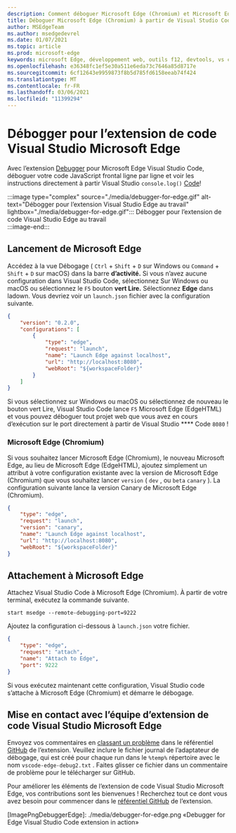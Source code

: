 ```yaml
---
description: Comment déboguer Microsoft Edge (Chromium) et Microsoft Edge (EdgeHTML) à partir de Visual Studio Code
title: Déboguer Microsoft Edge (Chromium) à partir de Visual Studio Code
author: MSEdgeTeam
ms.author: msedgedevrel
ms.date: 01/07/2021
ms.topic: article
ms.prod: microsoft-edge
keywords: microsoft Edge, développement web, outils f12, devtools, vs code, visual studio code, débogueur
ms.openlocfilehash: e36348fc1ef5e30a511e6eda73c7646a85d8717e
ms.sourcegitcommit: 6cf12643e9959873f8b5d785fd6158eeab74f424
ms.translationtype: MT
ms.contentlocale: fr-FR
ms.lasthandoff: 03/06/2021
ms.locfileid: "11399294"
---
```

# <a name="debugger-for-microsoft-edge-visual-studio-code-extension"></a>Débogger pour l’extension de code Visual Studio Microsoft Edge  

Avec l’extension [Debugger][VisualstudioMarketplaceDebuggerMicrosoftEdge] pour Microsoft Edge Visual Studio Code, déboguer votre code JavaScript frontal ligne par ligne et voir les instructions directement à partir Visual Studio `console.log()` [Code][VisualstudioCode]!  

:::image type="complex" source="./media/debugger-for-edge.gif" alt-text="Débogger pour l’extension Visual Studio Edge au travail" lightbox="./media/debugger-for-edge.gif":::
   Débogger pour l’extension de code Visual Studio Edge au travail  
:::image-end:::

<!--![Debugger for Edge Visual Studio Code extension at work][ImageGifDebuggerEdge]  -->  

## <a name="launching-microsoft-edge"></a>Lancement de Microsoft Edge  

Accédez à la vue Débogage \( `Ctrl` + `Shift` + `D` sur Windows ou `Command` + `Shift` + `D` sur macOS\) dans la barre **d’activité.**  Si vous n’avez aucune configuration dans Visual Studio Code, sélectionnez Sur Windows ou macOS ou sélectionnez le `F5` bouton **vert Lire.**  Sélectionnez **Edge** dans ladown.  Vous devriez voir un `launch.json` fichier avec la configuration suivante.  

```json
{
    "version": "0.2.0",
    "configurations": [
        {
            "type": "edge",
            "request": "launch",
            "name": "Launch Edge against localhost",
            "url": "http://localhost:8080",
            "webRoot": "${workspaceFolder}"
        }
    ]
}
```  

Si vous sélectionnez sur Windows ou macOS ou sélectionnez de nouveau le bouton vert Lire, Visual Studio Code lance `F5` Microsoft Edge \(EdgeHTML\) et vous pouvez déboguer tout projet web que vous avez en cours d’exécution sur le port directement à partir de Visual Studio **** Code `8080` !  

### <a name="microsoft-edge-chromium"></a>Microsoft Edge (Chromium)  

Si vous souhaitez lancer Microsoft Edge \(Chromium\), le nouveau Microsoft Edge, au lieu de Microsoft Edge \(EdgeHTML\), ajoutez simplement un attribut à votre configuration existante avec la version de Microsoft Edge \(Chromium\) que vous souhaitez lancer `version` \( `dev` , ou `beta` `canary` \).  La configuration suivante lance la version Canary de Microsoft Edge \(Chromium\).  

```json
{
    "type": "edge",
    "request": "launch",
    "version": "canary",
    "name": "Launch Edge against localhost",
    "url": "http://localhost:8080",
    "webRoot": "${workspaceFolder}"
}
```  

## <a name="attaching-to-microsoft-edge"></a>Attachement à Microsoft Edge  

Attachez Visual Studio Code à Microsoft Edge \(Chromium\).  À partir de votre terminal, exécutez la commande suivante.  

```shell
start msedge --remote-debugging-port=9222
```  

Ajoutez la configuration ci-dessous à `launch.json` votre fichier.   

```json
{
    "type": "edge",
    "request": "attach",
    "name": "Attach to Edge",
    "port": 9222
}
```  

Si vous exécutez maintenant cette configuration, Visual Studio code s’attache à Microsoft Edge \(Chromium\) et démarre le débogage.  

## <a name="getting-in-touch-with-the-elements-for-microsoft-edge-visual-studio-code-extension-team"></a>Mise en contact avec l’équipe d’extension de code Visual Studio Microsoft Edge    

Envoyez vos commentaires en [classant un problème][GithubMicrosoftVscodeEdgeDebug2NewIssue] dans le référentiel [GitHub][GithubMicrosoftVscodeEdgeDebug2] de l’extension.  Veuillez inclure le fichier journal de l’adaptateur de débogage, qui est créé pour chaque run dans le `%temp%` répertoire avec le nom `vscode-edge-debug2.txt` .  Faites glisser ce fichier dans un commentaire de problème pour le télécharger sur GitHub.  

Pour améliorer les éléments de l’extension de code Visual Studio Microsoft Edge, vos contributions sont les bienvenues !  Recherchez tout ce dont vous avez besoin pour commencer dans le [référentiel GitHub][GithubMicrosoftVscodeEdgeDebug2] de l’extension.  


<!-- image links -->  

<!--[ImageGifDebuggerEdge]: ./media/debugger-for-edge.gif "Debugger for Edge Visual Studio Code extension in action"  -->  
[ImagePngDebuggerEdge]: ./media/debugger-for-edge.png «Debugger for Edge Visual Studio Code extension in action»  

<!--links -->  

[VisualstudioCode]: https://code.visualstudio.com "Visual Studio Code"  
[VisualStudioCodeDocs]: https://code.visualstudio.com/Docs "Documentation | Visual Studio Code"   

[GithubMicrosoftVscodeEdgeDebug2]: https://github.com/Microsoft/vscode-edge-debug2 "microsoft/vscode-edge-debug2 | GitHub"  
[GithubMicrosoftVscodeEdgeDebug2NewIssue]: https://github.com/Microsoft/vscode-edge-debug2/issues/new "Nouveau problème : microsoft/vscode-edge-debug2 | GitHub"  

[VisualstudioMarketplaceDebuggerMicrosoftEdge]: https://marketplace.visualstudio.com/items?itemName=msjsdiag.debugger-for-edge "Débogger pour Microsoft Edge | Visual Studio Marketplace"  
